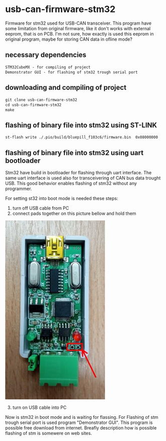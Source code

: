 # usb-can-firmware-stm32
Firmware for stm32 used for USB-CAN transceiver. This program have some
limitation from original firmware, like it don't works with external eeprom,
that is on PCB. I'm not sure, how exactly is used this eeprom in original
program, maybe for storing CAN data in ofline mode?

## necessary dependencies
	STM32CubeMX - for compiling of project
	Demonstrator GUI - for flashing of stm32 trough serial port

## downloading and compiling of project
```
git clone usb-can-firmware-stm32
cd usb-can-firmware-stm32
make
```

## flashing of binary file into stm32 using ST-LINK
```
st-flash write ./.pio/build/bluepill_f103c6/firmware.bin  0x08000000
```

## flashing of binary file into stm32 using uart bootloader
Stm32 have build in bootloader for flashing through uart interface. The same
uart interface is used also for transceivering of CAN bus data trought USB. This
good behavior enables flashing of stm32 without any programmer.

For setting st32 into boot mode is needed these steps:
1) turn off USB cable from PC
2) connect pads together on this picture bellow and hold them

![TOP_SITE_DPS_USB_CAN](./TOP_SITE_DPS_USB_CAN.jpg)

3) turn on USB cable into PC

Now is stm32 in boot mode and is waiting for flassing. For Flashing of stm
trough serial port is used program "Demonstrator GUI". This program is possible
free download from internet. Breafly description how is possible flashing of
stm is somewere on web sites.
